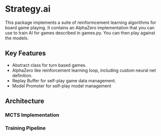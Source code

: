 # Strategy.ai
This package implements a suite of reinformcement learning algorithms for board game playing. 
It contains an AlphaZero implementation that you can use to train AI for games described in games.py. 
You can then play against the models. 

## Key Features
- Abstract class for turn based games. 
- AlphaZero like reinforcement learning loop, including custom neural net definition.
- Replay Buffer for self-play game data management.
- Model Promoter for self-play model management 

## Architecture

### MCTS Implementation 

### Training Pipeline 

